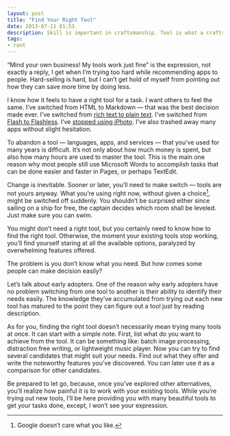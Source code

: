 ```yaml
---
layout: post
title: "Find Your Right Tool"
date: 2013-07-11 01:53
description: Skill is important in craftsmanship. Tool is what a craftsman need to craft arts and products faster.
tags:
- rant
---
```


“Mind your own business! My tools work just fine” is the expression, not exactly a reply, I get when I’m trying too hard while recommending apps to people. Hard-selling is hard, but I can’t get hold of myself from pointing out how they can save more time by doing less.

<!--more-->

I know how it feels to have a right tool for a task. I want others to feel the same. I’ve switched from HTML to Markdown — that was the best decision made ever. I’ve switched from [rich text to plain text][6817-003]. I’ve switched from [Flash to Flashless][6817-002]. I’ve [stopped using iPhoto][6817-001]. I’ve also trashed away many apps without slight hesitation.

To abandon a tool — languages, apps, and services — that you’ve used for many years is difficult. It’s not only about how much money is spent, but also how many hours are used to master the tool. This is the main one reason why most people still use Microsoft Words to accomplish tasks that can be done easier and faster in Pages, or perhaps TextEdit.

Change is inevitable. Sooner or later, you’ll need to make switch — tools are not yours anyway. What you’re using right now, without given a choice[^1], might be switched off suddenly. You shouldn’t be surprised either since sailing on a ship for free, the captain decides which room shall be leveled. Just make sure you can swim.

You might don’t need a right tool, but you certainly need to know how to find the right tool. Otherwise, the moment your existing tools stop working, you’ll find yourself staring at all the available options, paralyzed by overwhelming features offered.

The problem is you don’t know what you need. But how comes some people can make decision easily?

Let’s talk about early adopters. One of the reason why early adopters have no problem switching from one tool to another is their ability to identify their needs easily. The knowledge they’ve accumulated from trying out each new tool has matured to the point they can figure out a tool just by reading description.

As for you, finding the right tool doesn’t necessarily mean trying many tools at once. It can start with a simple note. First, list what do you want to achieve from the tool. It can be something like: batch image processing, distraction free writing, or lightweight music player. Now you can try to find several candidates that might suit your needs. Find out what they offer and write the noteworthy features you’ve discovered. You can later use it as a comparison for other candidates.

Be prepared to let go, because, once you’ve explored other alternatives, you’ll realize how painful it is to work with your existing tools. While you’re trying out new tools, I’ll be here providing you with many beautiful tools to get your tasks done, except, I won’t see your expression.

[^1]: Google doesn’t care what you like.

[6817-001]: http://sayzlim.net/move-entire-iphoto-library-to-dropbox "Move Entire iPhoto Library to Dropbox | Sayz Lim"
[6817-002]: http://sayzlim.net/three-extensions-one-browser-killed-flash "Three Extensions, One Browser, Killed Flash | Sayz Lim"
[6817-003]: http://sayzlim.net/use-plain-text-on-your-mac/ "Use Plain Text on Your Mac | Sayz Lim"
